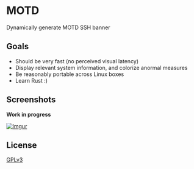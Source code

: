 MOTD
====

Dynamically generate MOTD SSH banner


## Goals

* Should be very fast (no perceived visual latency)
* Display relevant system information, and colorize anormal measures
* Be reasonably portable across Linux boxes
* Learn Rust :)

## Screenshots

**Work in progress**

[![Imgur](https://i.imgur.com/WQfwVJPl.png)](https://i.imgur.com/WQfwVJP.png)


## License

[GPLv3](https://www.gnu.org/licenses/gpl-3.0-standalone.html)
